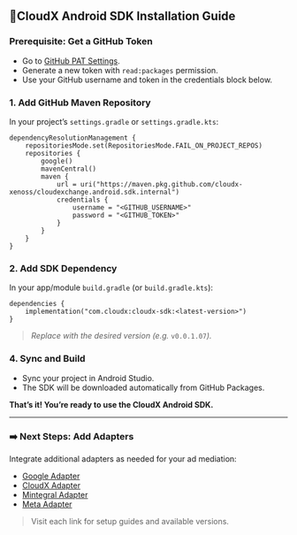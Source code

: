 ## **🚀CloudX Android SDK Installation Guide**

### Prerequisite: Get a GitHub Token
* Go to [GitHub PAT Settings](https://github.com/settings/tokens).
* Generate a new token with `read:packages` permission.
* Use your GitHub username and token in the credentials block below.

### 1. Add GitHub Maven Repository
In your project’s `settings.gradle` or `settings.gradle.kts`:

```
dependencyResolutionManagement {
    repositoriesMode.set(RepositoriesMode.FAIL_ON_PROJECT_REPOS)
    repositories {
        google()
        mavenCentral()
        maven {
            url = uri("https://maven.pkg.github.com/cloudx-xenoss/cloudexchange.android.sdk.internal")
            credentials {
                username = "<GITHUB_USERNAME>" 
                password = "<GITHUB_TOKEN>"    
            }
        }
    }
}
```

### 2. Add SDK Dependency
In your app/module `build.gradle` (or `build.gradle.kts`):
```
dependencies {
    implementation("com.cloudx:cloudx-sdk:<latest-version>")
}
```

> *Replace* <latest-version> *with the desired version (e.g.* `v0.0.1.07`*).*

### 4. Sync and Build
* Sync your project in Android Studio.
* The SDK will be downloaded automatically from GitHub Packages.

**That’s it! You’re ready to use the CloudX Android SDK.**

---

### ➡️ Next Steps: Add Adapters

Integrate additional adapters as needed for your ad mediation:

- [Google Adapter](https://github.com/cloudx-xenoss/cloudexchange.android.adapter-google)
- [CloudX Adapter](https://github.com/cloudx-xenoss/cloudexchange.android.adapter-cloudx)
- [Mintegral Adapter](https://github.com/cloudx-xenoss/cloudexchange.android.adapter-mintegral)
- [Meta Adapter](https://github.com/cloudx-xenoss/cloudexchange.android.adapter-meta)

> Visit each link for setup guides and available versions.
